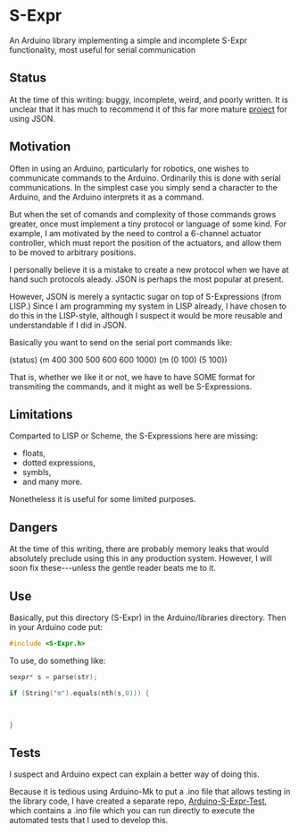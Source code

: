 # S-Expr
An Arduino library implementing a simple and incomplete S-Expr functionality, most useful for serial communication

## Status

At the time of this writing: buggy, incomplete, weird, and poorly written.
It is unclear that it has much to recommend it of this far more mature [project](https://github.com/bblanchon/ArduinoJson) for using JSON.

## Motivation

Often in using an Arduino, particularly for robotics, one wishes to communicate commands to the Arduino. Ordinarily this is done with serial communications. In the simplest case you simply send a character to the Arduino, and the Arduino interprets it as a command.

But when the set of comands and complexity of those commands grows greater, once must implement a tiny protocol or language of some kind. For example, I am motivated by the need to control a 6-channel actuator controller, which must report the position of the actuators, and allow them to be moved to arbitrary positions.

I personally believe it is a mistake to create a new protocol when we have at hand such protocols aleady. JSON is perhaps the most popular at present.

However, JSON is merely a syntactic sugar on top of S-Expressions (from LISP.) Since I am programming my system in LISP already, I have chosen to do this in the LISP-style, although I suspect it would be more reusable and understandable if I did in JSON.

Basically you want to send on the serial port commands like:

(status)
(m 400 300 500 600 600 1000)
(m (0 100) (5 100))

That is, whether we like it or not, we have to have SOME format for transmiting the commands, and it might as well be S-Expressions.

## Limitations

Comparted to LISP or Scheme, the S-Expressions here are missing:

* floats,
* dotted expressions,
* symbls,
* and many more.

Nonetheless it is useful for some limited purposes.

## Dangers

At the time of this writing, there are probably memory leaks that would absolutely preclude using this in any production system.  However, I will soon fix these---unless the gentle reader beats me to it.

## Use

Basically, put this directory (S-Expr) in the Arduino/libraries directory. Then in your Arduino code put:

```C
#include <S-Expr.h>
```

To use, do something like:

```C
sexpr* s = parse(str);

if (String("m").equals(nth(s,0))) {



}

```

## Tests

I suspect and Arduino expect can explain a better way of doing this.



Because it is tedious using Arduino-Mk to put a .ino file that allows testing in the library code,
I have created a separate repo, [Arduino-S-Expr-Test](https://github.com/PIFAH/Arduino-S-Expr-Test), which contains a .ino file which you can run directly to execute the automated tests that I used to develop this.
